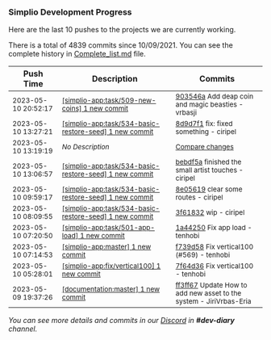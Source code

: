 
### Simplio Development Progress

Here are the last 10 pushes to the projects we are currently working.

There is a total of 4839 commits since 10/09/2021. You can see the complete history in
 [Complete_list.md](Complete_list.md) file.

| Push Time | Description | Commits |
| --- | --- | --- |
| <sub>2023-05-10 20:52:17</sub> | <sub>[[simplio-app:task/509\-new\-coins] 1 new commit](https://github.com/SimplioOfficial/simplio-app/commit/903546a1ec2db2ebebfc876ab0bb82671e095161)</sub> | <sub>[903546a](https://github.com/SimplioOfficial/simplio-app/commit/903546a1ec2db2ebebfc876ab0bb82671e095161) Add deap coin and magic beasties - vrbasji</sub> |
| <sub>2023-05-10 13:27:21</sub> | <sub>[[simplio-app:task/534\-basic\-restore\-seed] 1 new commit](https://github.com/SimplioOfficial/simplio-app/commit/8d9d7f1e5a51a47d38ca25120174a3e8fc8e842c)</sub> | <sub>[8d9d7f1](https://github.com/SimplioOfficial/simplio-app/commit/8d9d7f1e5a51a47d38ca25120174a3e8fc8e842c) fix: fixed something - ciripel</sub> |
| <sub>2023-05-10 13:19:19</sub> | <sub>_No Description_</sub> | <sub>[Compare changes](https://github.com/SimplioOfficial/simplio-app/compare/bebdf5adbb75...34b12fb6e508)</sub> |
| <sub>2023-05-10 13:06:57</sub> | <sub>[[simplio-app:task/534\-basic\-restore\-seed] 1 new commit](https://github.com/SimplioOfficial/simplio-app/commit/bebdf5adbb75bce94e8c68e1ea542659d3526c9e)</sub> | <sub>[bebdf5a](https://github.com/SimplioOfficial/simplio-app/commit/bebdf5adbb75bce94e8c68e1ea542659d3526c9e) finished the small artist touches - ciripel</sub> |
| <sub>2023-05-10 09:59:17</sub> | <sub>[[simplio-app:task/534\-basic\-restore\-seed] 1 new commit](https://github.com/SimplioOfficial/simplio-app/commit/8e0561955ea751592b14680bc75fe6532f5ca31d)</sub> | <sub>[8e05619](https://github.com/SimplioOfficial/simplio-app/commit/8e0561955ea751592b14680bc75fe6532f5ca31d) clear some routes - ciripel</sub> |
| <sub>2023-05-10 08:09:55</sub> | <sub>[[simplio-app:task/534\-basic\-restore\-seed] 1 new commit](https://github.com/SimplioOfficial/simplio-app/commit/3f61832d976a1cb7c11e9e3df552ea56653e64be)</sub> | <sub>[3f61832](https://github.com/SimplioOfficial/simplio-app/commit/3f61832d976a1cb7c11e9e3df552ea56653e64be) wip - ciripel</sub> |
| <sub>2023-05-10 07:20:50</sub> | <sub>[[simplio-app:task/501\-app\-load] 1 new commit](https://github.com/SimplioOfficial/simplio-app/commit/1a44250768a4750abbe98e64dcf3b9d9478dd59c)</sub> | <sub>[1a44250](https://github.com/SimplioOfficial/simplio-app/commit/1a44250768a4750abbe98e64dcf3b9d9478dd59c) Fix app load - tenhobi</sub> |
| <sub>2023-05-10 07:14:53</sub> | <sub>[[simplio-app:master] 1 new commit](https://github.com/SimplioOfficial/simplio-app/commit/f739d5821e70d2e2dc135431a90754da1d64b378)</sub> | <sub>[f739d58](https://github.com/SimplioOfficial/simplio-app/commit/f739d5821e70d2e2dc135431a90754da1d64b378) Fix vertical100 (#569) - tenhobi</sub> |
| <sub>2023-05-10 05:28:01</sub> | <sub>[[simplio-app:fix/vertical100] 1 new commit](https://github.com/SimplioOfficial/simplio-app/commit/7f64d36eceb3ff372be3b416af7d68930bc76b3c)</sub> | <sub>[7f64d36](https://github.com/SimplioOfficial/simplio-app/commit/7f64d36eceb3ff372be3b416af7d68930bc76b3c) Fix vertical100 - tenhobi</sub> |
| <sub>2023-05-09 19:37:26</sub> | <sub>[[documentation:master] 1 new commit](https://github.com/SimplioOfficial/documentation/commit/ff3ff6752d3a802971694233814f90778f71bbee)</sub> | <sub>[ff3ff67](https://github.com/SimplioOfficial/documentation/commit/ff3ff6752d3a802971694233814f90778f71bbee) Update How to add new asset to the system - JiriVrbas\-Eria</sub> |

_You can see more details and commits in our [Discord](https://discord.gg/aKhjuwZmdP) in **#dev-diary** channel._
